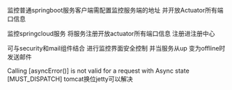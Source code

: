 监控普通springboot服务客户端需配置监控服务端的地址   并开放Actuator所有端口信息

监控springcloud服务 将服务注册开放actuator所有端口信息 注册进注册中心


可与security和mail组件结合 进行监控界面安全控制    并当服务从up 变为offline时发送邮件

 Calling [asyncError()] is not valid for a request with Async state [MUST_DISPATCH]
tomcat换位jetty可以解决